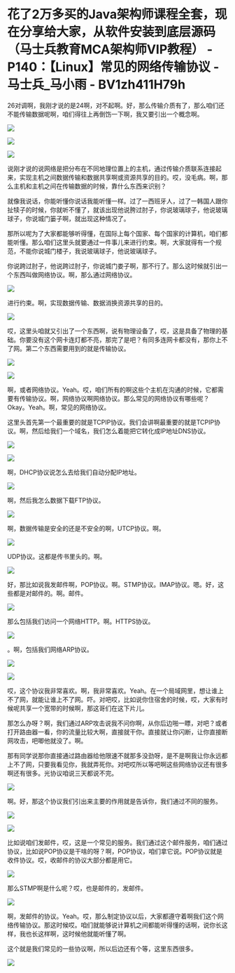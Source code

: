 # 花了2万多买的Java架构师课程全套，现在分享给大家，从软件安装到底层源码（马士兵教育MCA架构师VIP教程） - P140：【Linux】常见的网络传输协议 - 马士兵_马小雨 - BV1zh411H79h

26对调啊，我刚才说的是24啊，对不起啊。好，那么传输介质有了，那么咱们还不能传输数据呢啊，咱们得往上再倒饬一下啊，我又要引出一个概念啊。



![](img/0ad19a14988916436b13096df13c0c13_1.png)

![](img/0ad19a14988916436b13096df13c0c13_2.png)

![](img/0ad19a14988916436b13096df13c0c13_3.png)

说刚才说的说网络是把分布在不同地理位置上的主机，通过传输介质联系连接起来，实现主机之间数据传输和数据共享啊或资源共享的目的。哎，没毛病。啊，那么主机和主机之间在传输数据的时候，靠什么东西来识别？

就像我说话，你能听懂你说话我能听懂一样。过了一西班牙人，过了一韩国人跟你扯犊子的时候，你就听不懂了，就该出现他说胯过肘子，你说玻璃球子，他说玻璃球子，你说城门篓子啊，就出现这种情况了。

那所以呢为了大家都能够听得懂，在国际上每个国家、每个国家的计算机，咱们都能听懂。那么咱们这里头就要通过一件事儿来进行约束。啊，大家就得有一个规范，不能你说城门楼子，我说玻璃球子，他说玻璃球子。

你说跨过肘子，他说跨过肘子，你说城门娄子啊，那不行了。那么这时候就引出一个东西叫做网络协议。啊，那么通过网络协议。



![](img/0ad19a14988916436b13096df13c0c13_5.png)

进行约束。啊，实现数据传输、数据消换资源共享的目的。

![](img/0ad19a14988916436b13096df13c0c13_7.png)

哎，这里头咱就又引出了一个东西啊，说有物理设备了，哎，这是具备了物理的基础。你要没有这个网卡连灯都不亮，那完了是吧？有同多连网卡都没有，那你上不了网。第二个东西需要用到的就是传输协议。



![](img/0ad19a14988916436b13096df13c0c13_9.png)

![](img/0ad19a14988916436b13096df13c0c13_10.png)

啊，或者网络协议。Yeah。哎，咱们所有的啊这些个主机在沟通的时候，它都需要有传输协议。啊，网络协议啊网络协议。那么常见的网络协议有哪些呢？Okay。Yeah。啊，常见的网络协议。

这里头首先第一个最重要的就是TCPIP协议。我们会讲啊最重要的就是TCPIP协议。啊，然后给我们一个域名，我们怎么着能把它转化成IP地址DNS协议。



![](img/0ad19a14988916436b13096df13c0c13_12.png)

![](img/0ad19a14988916436b13096df13c0c13_13.png)

啊，DHCP协议说怎么去给我们自动分配IP地址。

![](img/0ad19a14988916436b13096df13c0c13_15.png)

啊，然后我怎么数据下载FTP协议。

![](img/0ad19a14988916436b13096df13c0c13_17.png)

啊，数据传输是安全的还是不安全的啊，UTCP协议。啊。

![](img/0ad19a14988916436b13096df13c0c13_19.png)

UDP协议。这都是传书里头的。啊。

![](img/0ad19a14988916436b13096df13c0c13_21.png)

好，那比如说我发邮件啊，POP协议。啊。STMP协议。IMAP协议。嗯。好，这些都是对邮件的。啊。邮件。



![](img/0ad19a14988916436b13096df13c0c13_23.png)

那么包括我们访问一个网络HTTP。啊。HTTPS协议。

![](img/0ad19a14988916436b13096df13c0c13_25.png)

。啊，包括我们网络ARP协议。

![](img/0ad19a14988916436b13096df13c0c13_27.png)

![](img/0ad19a14988916436b13096df13c0c13_28.png)

哎，这个协议我非常喜欢。啊，我非常喜欢。Yeah。在一个局域网里，想让谁上不了网，就能让谁上不了网。吓。对吧哎，比如说你住宿舍的时候，哎，大家有时候呢共享一个宽带的时候啊，那这哥们在这下片儿。

那怎么办呀？啊，我们通过ARP攻击说我不问你啊，从你后边啪一瞟，对吧？或者打开路由器一看，你的流量比较大啊，直接就干你。直接就让你闪断，让你直接断网攻击，吧唧他就没了。啊。

那有同学说那你直接通过路由器给他限速不就那多没劲呀，是不是啊我让你永远都上不了网，只要我看见你，我就弄死你。对吧哎所以等吧啊这些网络协议还有很多啊还有很多。光协议咱说三天都说不完。



![](img/0ad19a14988916436b13096df13c0c13_30.png)

啊。好，那这个协议我们引出来主要的作用就是告诉你，我们通过不同的服务。

![](img/0ad19a14988916436b13096df13c0c13_32.png)

![](img/0ad19a14988916436b13096df13c0c13_33.png)

比如说咱们发邮件，哎，这是一个常见的服务。我们通过这个邮件服务，咱们通过协议，比如说POP协议是干啥的呀？啊，POP协议，咱们拿它说。POP协议就是收件协议。哎，收邮件的协议大部分都是用它。



![](img/0ad19a14988916436b13096df13c0c13_35.png)

那么STMP啊是什么呢？哎，也是邮件的，发邮件。

![](img/0ad19a14988916436b13096df13c0c13_37.png)

啊，发邮件的协议。Yeah。哎，那么制定协议以后，大家都遵守着啊我们这个网络传输协议。那这时候哎。咱们就能够说计算机之间都能听得懂的话啊，说你长这样，我也长这样啊，这时候他就能听懂了啊。

这个就是我们常见的一些协议啊，所以后边还有个等，这里东西很多。

![](img/0ad19a14988916436b13096df13c0c13_39.png)